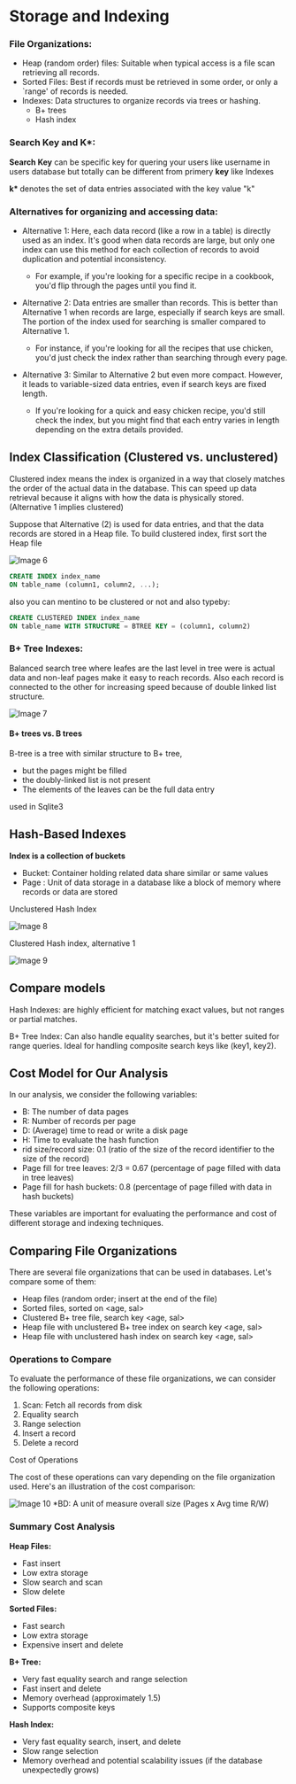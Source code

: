# Storage and Indexing
### File Organizations:

- Heap (random order) files: Suitable when typical access is a file scan retrieving all records.
- Sorted Files: Best if records must be retrieved in some order, or only a `range' of records is needed.
- Indexes: Data structures to organize records via trees or hashing.
    - B+ trees
    - Hash index
    

### Search Key and K*:

**Search Key** can be specific key for quering your users like username in users database but totally can be different from primery **key** like Indexes

 <b> k* </b> denotes the set of data entries associated with the key value "k"
### Alternatives for organizing and accessing data:
- Alternative 1: Here, each data record (like a row in a table) is directly used as an index. It's good when data records are large, but only one index can use this method for each collection of records to avoid duplication and potential inconsistency.
    - For example, if you're looking for a specific recipe in a cookbook, you'd flip through the pages until you find it.

- Alternative 2: Data entries are smaller than records. This is better than Alternative 1 when records are large, especially if search keys are small. The portion of the index used for searching is smaller compared to Alternative 1.
    - For instance, if you're looking for all the recipes that use chicken, you'd just check the index rather than searching through every page.

- Alternative 3: Similar to Alternative 2 but even more compact. However, it leads to variable-sized data entries, even if search keys are fixed length.
    - If you're looking for a quick and easy chicken recipe, you'd still check the index, but you might find that each entry varies in length depending on the extra details provided.
## Index Classification (Clustered vs. unclustered)

Clustered index means the index is organized in a way that closely matches the order of the actual data in the database. This can speed up data retrieval because it aligns with how the data is physically stored. (Alternative 1 implies clustered)

Suppose that Alternative (2) is used for data entries,
and that the data records are stored in a Heap file.
To build clustered index, first sort the Heap file

![Image 6](../../Files/second-semester/db/6.jpg)
```sql
CREATE INDEX index_name
ON table_name (column1, column2, ...);
```
also you can mentino to be clustered or not and also typeby:
```sql
CREATE CLUSTERED INDEX index_name
ON table_name WITH STRUCTURE = BTREE KEY = (column1, column2)
```


### B+ Tree Indexes:

Balanced search tree where leafes are the last level in tree were is actual data and non-leaf pages make it easy to reach records. Also each record is connected to the other for increasing speed because of double linked list structure.

![Image 7](../../Files/second-semester/db/7.jpg)
#### B+ trees vs. B trees

B-tree is a tree with similar structure to B+ tree,
- but the pages might be filled
- the doubly-linked list is not present
- The elements of the leaves can be the full data entry

used in Sqlite3
## Hash-Based Indexes

**Index is a collection of buckets**
- Bucket: Container holding related data share similar or same values
- Page : Unit of data storage in a database like a block of memory where records or data are stored

Unclustered Hash Index

![Image 8](../../Files/second-semester/db/8.jpg)

Clustered Hash index, alternative 1

![Image 9](../../Files/second-semester/db/9.jpg)
## Compare models

Hash Indexes: are highly efficient for matching exact values, but not ranges or partial matches.

B+ Tree Index: Can also handle equality searches, but it's better suited for range queries.  Ideal for handling composite search keys like (key1, key2).

## Cost Model for Our Analysis

In our analysis, we consider the following variables:

- B: The number of data pages
- R: Number of records per page
- D: (Average) time to read or write a disk page
- H: Time to evaluate the hash function
- rid size/record size: 0.1 (ratio of the size of the record identifier to the size of the record)
- Page fill for tree leaves: 2/3 = 0.67 (percentage of page filled with data in tree leaves)
- Page fill for hash buckets: 0.8 (percentage of page filled with data in hash buckets)

These variables are important for evaluating the performance and cost of different storage and indexing techniques.

## Comparing File Organizations

There are several file organizations that can be used in databases. Let's compare some of them:

- Heap files (random order; insert at the end of the file)
- Sorted files, sorted on <age, sal>
- Clustered B+ tree file, search key <age, sal>
- Heap file with unclustered B+ tree index on search key <age, sal>
- Heap file with unclustered hash index on search key <age, sal>

### Operations to Compare

To evaluate the performance of these file organizations, we can consider the following operations:

1. Scan: Fetch all records from disk
2. Equality search
3. Range selection
4. Insert a record
5. Delete a record

Cost of Operations

The cost of these operations can vary depending on the file organization used. Here's an illustration of the cost comparison:

![Image 10](../../Files/second-semester/db/10.jpg)
*BD: A unit of measure overall size (Pages x Avg time R/W)
### Summary Cost Analysis

**Heap Files:**
- Fast insert
- Low extra storage
- Slow search and scan
- Slow delete

**Sorted Files:**
- Fast search
- Low extra storage
- Expensive insert and delete

**B+ Tree:**
- Very fast equality search and range selection
- Fast insert and delete
- Memory overhead (approximately 1.5)
- Supports composite keys

**Hash Index:**
- Very fast equality search, insert, and delete
- Slow range selection
- Memory overhead and potential scalability issues (if the database unexpectedly grows)
